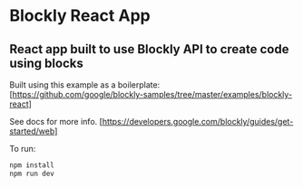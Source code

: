 # Blockly React App

## React app built to use Blockly API to create code using blocks

Built using this example as a boilerplate:
[https://github.com/google/blockly-samples/tree/master/examples/blockly-react]

See docs for more info.
[https://developers.google.com/blockly/guides/get-started/web]

To run:

```bash
npm install
npm run dev
```

